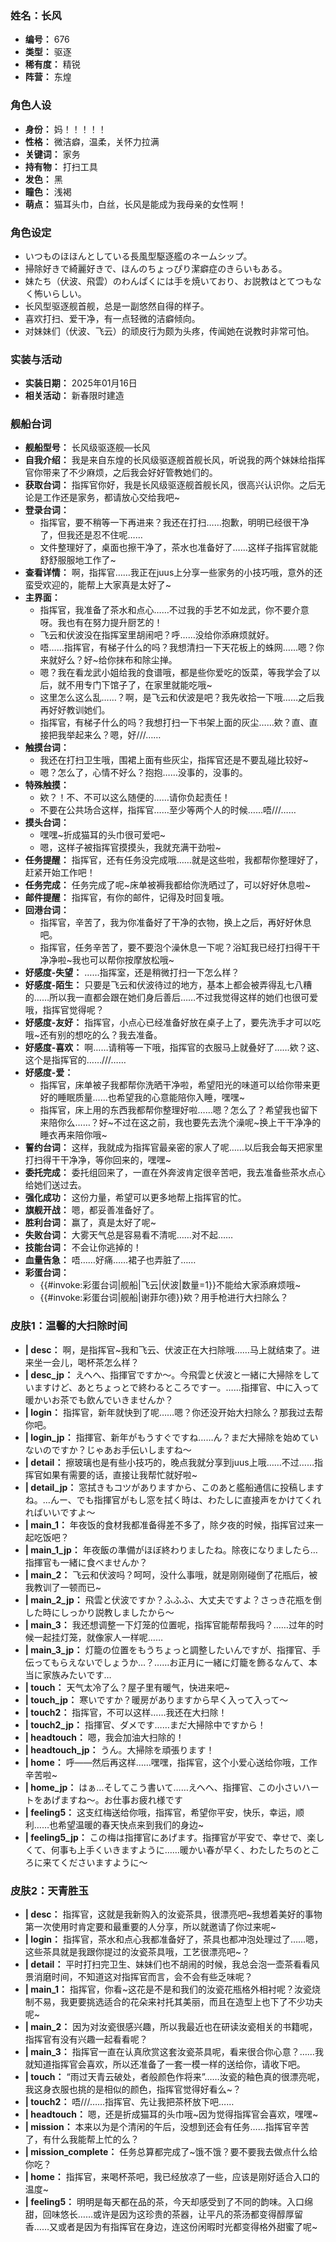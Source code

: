 ### 姓名：长风
* **编号：** 676
* **类型：** 驱逐
* **稀有度：** 精锐
* **阵营：** 东煌


### 角色人设
* **身份：** 妈！！！！！
* **性格：** 微洁癖，温柔，关怀力拉满
* **关键词：** 家务
* **持有物：** 打扫工具
* **发色：** 黑
* **瞳色：** 浅褐
* **萌点：** 猫耳头巾，白丝，长风是能成为我母亲的女性啊！


### 角色设定
* いつものほほんとしている長風型駆逐艦のネームシップ。
* 掃除好きで綺麗好きで、ほんのちょっぴり潔癖症のきらいもある。
* 妹たち（伏波、飛雲）のわんぱくには手を焼いており、お説教はとてつもなく怖いらしい。
* 长风型驱逐舰首舰，总是一副悠然自得的样子。
* 喜欢打扫、爱干净，有一点轻微的洁癖倾向。
* 对妹妹们（伏波、飞云）的顽皮行为颇为头疼，传闻她在说教时非常可怕。


### 实装与活动
* **实装日期：** 2025年01月16日
* **相关活动：** 新春限时建造


### 舰船台词
* **舰船型号：** 长风级驱逐舰—长风
* **自我介绍：** 我是来自东煌的长风级驱逐舰首舰长风，听说我的两个妹妹给指挥官你带来了不少麻烦，之后我会好好管教她们的。
* **获取台词：** 指挥官你好，我是长风级驱逐舰首舰长风，很高兴认识你。之后无论是工作还是家务，都请放心交给我吧~
* **登录台词：**
  * 指挥官，要不稍等一下再进来？我还在打扫……抱歉，明明已经很干净了，但我还是忍不住呢……
  * 文件整理好了，桌面也擦干净了，茶水也准备好了……这样子指挥官就能舒舒服服地工作了~
* **查看详情：** 啊，指挥官……我正在juus上分享一些家务的小技巧哦，意外的还蛮受欢迎的，能帮上大家真是太好了~
* **主界面：**
  * 指挥官，我准备了茶水和点心……不过我的手艺不如龙武，你不要介意呀。我也有在努力提升厨艺的！
  * 飞云和伏波没在指挥室里胡闹吧？呼……没给你添麻烦就好。
  * 唔……指挥官，有梯子什么的吗？我想清扫一下天花板上的蛛网……嗯？你来就好么？好~给你抹布和除尘掸。
  * 嗯？我在看龙武小姐给我的食谱哦，都是些你爱吃的饭菜，等我学会了以后，就不用专门下馆子了，在家里就能吃哦~
  * 这里怎么这么乱……？啊，是飞云和伏波是吧？我先收拾一下哦……之后我再好好教训她们。
  * 指挥官，有梯子什么的吗？我想打扫一下书架上面的灰尘……欸？直、直接把我举起来么？嗯，好///……
* **触摸台词：**
  * 我还在打扫卫生哦，围裙上面有些灰尘，指挥官还是不要乱碰比较好~
  * 嗯？怎么了，心情不好么？抱抱……没事的，没事的。
* **特殊触摸：**
  * 欸？！不、不可以这么随便的……请你负起责任！
  * 不要在公共场合这样，指挥官……至少等两个人的时候……唔///……
* **摸头台词：**
  * 嘿嘿~折成猫耳的头巾很可爱吧~
  * 嗯，这样子被指挥官摸摸头，我就充满干劲啦~
* **任务提醒：** 指挥官，还有任务没完成哦……就是这些啦，我都帮你整理好了，赶紧开始工作吧！
* **任务完成：** 任务完成了呢~床单被褥我都给你洗晒过了，可以好好休息啦~
* **邮件提醒：** 指挥官，有你的邮件，记得及时回复哦。
* **回港台词：**
  * 指挥官，辛苦了，我为你准备好了干净的衣物，换上之后，再好好休息吧。
  * 指挥官，任务辛苦了，要不要泡个澡休息一下呢？浴缸我已经打扫得干干净净啦~我也可以帮你按摩放松哦~
* **好感度-失望：** ……指挥室，还是稍微打扫一下怎么样？
* **好感度-陌生：** 只要是飞云和伏波待过的地方，基本上都会被弄得乱七八糟的……所以我一直都会跟在她们身后善后……不过我觉得这样的她们也很可爱哦，指挥官觉得呢？
* **好感度-友好：** 指挥官，小点心已经准备好放在桌子上了，要先洗手才可以吃哦~还有别的想吃的么？我去准备。
* **好感度-喜欢：** 啊……请稍等一下哦，指挥官的衣服马上就叠好了……欸？这、这个是指挥官的……///……
* **好感度-爱：**
  * 指挥官，床单被子我都帮你洗晒干净啦，希望阳光的味道可以给你带来更好的睡眠质量……也希望我的心意能陪你入睡，嘿嘿~
  * 指挥官，床上用的东西我都帮你整理好啦……嗯？怎么了？希望我也留下来陪你么……？好~不过在这之前，我也要先去洗个澡呢~换上干干净净的睡衣再来陪你哦~
* **誓约台词：** 这样，我就成为指挥官最亲密的家人了呢……以后我会每天把家里打扫得干干净净，等你回来的，嘿嘿~
* **委托完成：** 委托组回来了，一直在外奔波肯定很辛苦吧，我去准备些茶水点心给她们送过去。
* **强化成功：** 这份力量，希望可以更多地帮上指挥官的忙。
* **旗舰开战：** 嗯，都妥善准备好了。
* **胜利台词：** 赢了，真是太好了呢~
* **失败台词：** 大雾天气总是容易看不清呢……对不起……
* **技能台词：** 不会让你逃掉的！
* **血量告急：** 唔……好痛……裙子也弄脏了……
* **彩蛋台词：**
  * {{#invoke:彩蛋台词|舰船|飞云|伏波|数量=1}}不能给大家添麻烦哦~
  * {{#invoke:彩蛋台词|舰船|谢菲尔德}}欸？用手枪进行大扫除么？


### 皮肤1：温馨的大扫除时间
* **| desc：** 啊，是指挥官~我和飞云、伏波正在大扫除哦……马上就结束了。进来坐一会儿，喝杯茶怎么样？
* **| desc_jp：** えへへ、指揮官ですか～。今飛雲と伏波と一緒に大掃除をしていますけど、あとちょっとで終わるところですー。……指揮官、中に入って暖かいお茶でも飲んでいきませんか？
* **| login：** 指挥官，新年就快到了呢……嗯？你还没开始大扫除么？那我过去帮你吧。
* **| login_jp：** 指揮官、新年がもうすぐですね……ん？まだ大掃除を始めていないのですか？じゃあお手伝いしますね～
* **| detail：** 擦玻璃也是有些小技巧的，晚点我就分享到juus上哦……不过……指挥官如果有需要的话，直接让我帮忙就好啦~
* **| detail_jp：** 窓拭きもコツがありますから、このあと艦船通信に投稿しますね。…んー、でも指揮官がもし窓を拭く時は、わたしに直接声をかけてくれればいいですよ～
* **| main_1：** 年夜饭的食材我都准备得差不多了，除夕夜的时候，指挥官过来一起吃饭吧？
* **| main_1_jp：** 年夜飯の準備がほぼ終わりましたね。除夜になりましたら…指揮官も一緒に食べませんか？
* **| main_2：** 飞云和伏波吗？呵呵，没什么事哦，就是刚刚碰倒了花瓶后，被我教训了一顿而已~
* **| main_2_jp：** 飛雲と伏波ですか？ふふふ、大丈夫ですよ？さっき花瓶を倒した時にしっかり説教しましたから～
* **| main_3：** 我还想调整一下灯笼的位置呢，指挥官能帮帮我吗？……过年的时候一起挂灯笼，就像家人一样呢……
* **| main_3_jp：** 灯籠の位置をもうちょっと調整したいんですが、指揮官、手伝ってもらえないでしょうか…？……お正月に一緒に灯籠を飾るなんて、本当に家族みたいです…
* **| touch：** 天气太冷了么？屋子里有暖气，快进来吧~
* **| touch_jp：** 寒いですか？暖房がありますから早く入って入って～
* **| touch2：** 指挥官，不可以这样……我还在大扫除！
* **| touch2_jp：** 指揮官、ダメです……まだ大掃除中ですから！
* **| headtouch：** 嗯，我会加油大扫除的！
* **| headtouch_jp：** うん。大掃除を頑張ります！
* **| home：** 呼——然后再这样……嘿嘿，指挥官，这个小爱心送给你哦，工作辛苦啦~
* **| home_jp：** はぁ…そしてこう書いて……えへへ、指揮官、この小さいハートをあげますね～。お仕事お疲れ様です
* **| feeling5：** 这支红梅送给你哦，指挥官，希望你平安，快乐，幸运，顺利……也希望温暖的春天快点来到我们的身边~
* **| feeling5_jp：** この梅は指揮官にあげます。指揮官が平安で、幸せで、楽しくて、何事も上手くいきますように……暖かい春が早く、わたしたちのところに来てくださいますように～


### 皮肤2：天青胜玉
* **| desc：** 指挥官，这就是我新购入的汝瓷茶具，很漂亮吧~我想着美好的事物第一次使用时肯定要和最重要的人分享，所以就邀请了你过来呢~
* **| login：** 指挥官，茶水和点心我都准备好了，茶具也都冲泡处理过了……嗯，这些茶具就是我跟你提过的汝瓷茶具哦，工艺很漂亮吧~？
* **| detail：** 平时打扫完卫生、妹妹们也不胡闹的时候，我总会泡一壶茶看看风景消磨时间，不知道这对指挥官而言，会不会有些乏味呢？
* **| main_1：** 指挥官，你看~这花是不是和我们的汝瓷花瓶格外相衬呢？汝瓷烧制不易，我更要挑选适合的花朵来衬托其美丽，而且在造型上也下了不少功夫呢~
* **| main_2：** 因为对汝瓷很感兴趣，所以我最近也在研读汝瓷相关的书籍呢，指挥官有没有兴趣一起看看呢？
* **| main_3：** 指挥官一直在认真欣赏这套汝瓷茶具呢，看来很合你心意？……我就知道指挥官会喜欢，所以还准备了一套一模一样的送给你，请收下吧。
* **| touch：** “雨过天青云破处，者般颜色作将来”……汝瓷的釉色真的很漂亮呢，我这身衣服也挑的是相似的颜色，指挥官觉得好看么~？
* **| touch2：** 唔///……指挥官、先让我把茶杯放下吧……
* **| headtouch：** 嗯，还是折成猫耳的头巾哦~因为觉得指挥官会喜欢，嘿嘿~
* **| mission：** 本来以为是个清闲的午后，没想到还会有任务……指挥官辛苦了，有什么我能帮上忙的么？
* **| mission_complete：** 任务总算都完成了~饿不饿？要不要我去做点什么给你吃？
* **| home：** 指挥官，来喝杯茶吧，我已经放凉了一些，应该是刚好适合入口的温度~
* **| feeling5：** 明明是每天都在品的茶，今天却感受到了不同的韵味。入口绵甜，回味悠长……或许是因为这珍贵的茶器，让平凡的茶汤都变得醇厚留香……又或者是因为有指挥官在身边，连这份闲暇时光都变得格外甜蜜了呢~

